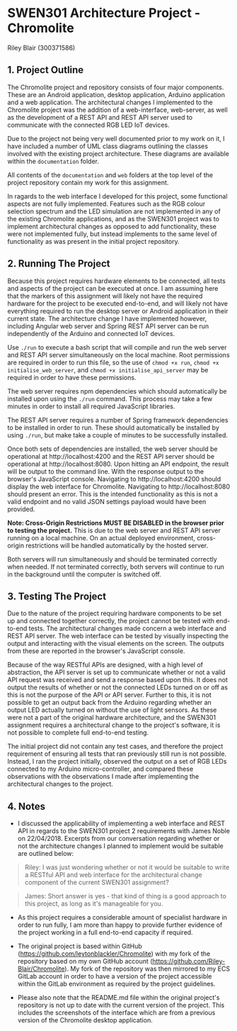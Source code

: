 # SWEN301 Architecture Project - Chromolite
Riley Blair (300371586)

## 1. Project Outline

The Chromolite project and repository consists of four major components. These are an Android application, desktop application, Arduino application and a web application. The architectural changes I implemented to the Chromolite project was the addition of a web-interface, web-server, as well as the development of a REST API and REST API server used to communicate with the connected RGB LED IoT devices.

Due to the project not being very well documented prior to my work on it, I have included a number of UML class diagrams outlining the classes involved with the existing project architecture. These diagrams are available within the `documentation` folder.

All contents of the `documentation` and `web` folders at the top level of the project repository contain my work for this assignment.

In ragards to the web interface I developed for this project, some functional aspects are not fully implemented. Features such as the RGB colour selection spectrum and the LED simulation are not implemented in any of the existing Chromolite applications, and as the SWEN301 project was to implement architectural changes as opposed to add functionality, these were not implemented fully, but instead implements to the same level of functionality as was present in the initial project repository.

## 2. Running The Project

Because this project requires hardware elements to be connected, all tests and aspects of the project can be executed at once. I am assuming here that the markers of this assignment will likely not have the required hardware for the project to be executed end-to-end, and will likely not have everything required to run the desktop server or Android application in their current state. The architecture change I have implemented however, including Angular web server and Spring REST API server can be run independently of the Arduino and connected IoT devices.

Use `./run` to execute a bash script that will compile and run the web server and REST API server simultaneously on the local machine. Root permissions are required in order to run this file, so the use of `chmod +x run`, `chmod +x initialise_web_server`, and `chmod +x initialise_api_server` may be required in order to have these permissions.

The web server requires npm dependencies which should automatically be installed upon using the `./run` command. This process may take a few minutes in order to install all required JavaScript libraries.

The REST API server requires a number of Spring framework dependencies to be installed in order to run. These should automatically be installed by using `./run`, but make take a couple of minutes to be successfully installed.

Once both sets of dependencies are installed, the web server should be operational at http://localhost:4200 and the REST API server should be operational at http://localhost:8080. Upon hitting an API endpoint, the result will be output to the command line. With the response output to the browser's JavaScript console. Navigating to http://localhost:4200 should display the web interface for Chromolite. Navigating to http://localhost:8080 should present an error. This is the intended functionality as this is not a valid endpoint and no valid JSON settings payload would have been provided.

**Note: Cross-Origin Restrictions MUST BE DISABLED in the browser prior to testing the project.** This is due to the web server and REST API server running on a local machine. On an actual deployed environment, cross-origin restrictions will be handled automatically by the hosted server.

Both servers will run simultaneously and should be terminated correctly when needed. If not terminated correctly, both servers will continue to run in the background until the computer is switched off.

## 3. Testing The Project

Due to the nature of the project requiring hardware components to be set up and connected together correctly, the project cannot be tested with end-to-end tests. The architectural changes made concern a web interface and REST API server. The web interface can be tested by visually inspecting the output and interacting with the visual elements on the screen. The outputs from these are reported in the browser's JavaScript console.

Because of the way RESTful APIs are designed, with a high level of abstraction, the API server is set up to communicate whether or not a valid API request was received and send a response based upon this. It does not output the results of whether or not the connected LEDs turned on or off as this is not the purpose of the API or API server. Further to this, it is not possible to get an output back from the Arduino regarding whether an output LED actually turned on without the use of light sensors. As these were not a part of the original hardware architecture, and the SWEN301 assignment requires a architectural change to the project's software, it is not possible to complete full end-to-end testing.

The initial project did not contain any test cases, and therefore the project requirement of ensuring all tests that ran previously still run is not possible. Instead, I ran the project initially, observed the output on a set of RGB LEDs connected to my Arduino micro-controller, and compared these observations with the observations I made after implementing the architectural changes to the project.

## 4. Notes

* I discussed the applicability of implementing a web interface and REST API in regards to the SWEN301 project 2 requirements with James Noble on 22/04/2018. Excerpts from our conversation regarding whether or not the architecture changes I planned to implement would be suitable are outlined below:

> Riley: I was just wondering whether or not it would be suitable to write a RESTful API and web interface for the architectural change component of the current SWEN301 assignment?

> James: Short answer is yes - that kind of thing is a good approach to this project, as long as it's manageable for you.

* As this project requires a considerable amount of specialist hardware in order to run fully, I am more than happy to provide further evidence of the project working in a full end-to-end capacity if required.

* The original project is based within GitHub (https://github.com/leytonblackler/Chromolite) with my fork of the repository based on my own GitHub account (https://github.com/Riley-Blair/Chromolite). My fork of the repository was then mirrored to my ECS GitLab account in order to have a version of the project accessible within the GitLab environment as required by the project guidelines.

* Please also note that the README.md file within the original project's repository is not up to date with the current version of the project. This includes the screenshots of the interface which are from a previous version of the Chromolite desktop application.
